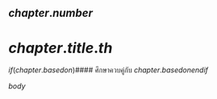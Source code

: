 ## $chapter.number$

# $chapter.title.th$

$if(chapter.basedon)$#### ศึกษาควบคู่กับ $chapter.basedon$$endif$

$body$
